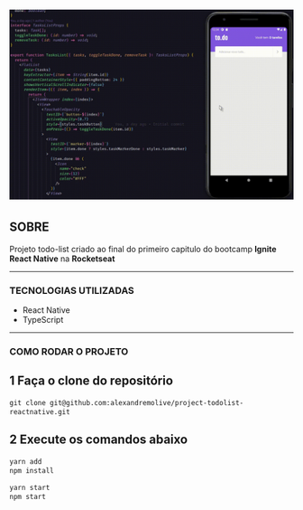 <h1 align="center">
    <img src="./todoignite.gif">
</h1>

## **SOBRE**
Projeto todo-list criado ao final do primeiro capitulo do bootcamp **Ignite React Native** na **Rocketseat**


---

### **TECNOLOGIAS UTILIZADAS**
- React Native
- TypeScript

---


### **COMO RODAR O PROJETO**

## 1 Faça o clone do repositório ##
```
git clone git@github.com:alexandremolive/project-todolist-reactnative.git
```

## 2 Execute os comandos abaixo ##

```
yarn add
npm install
```
```
yarn start
npm start
```




